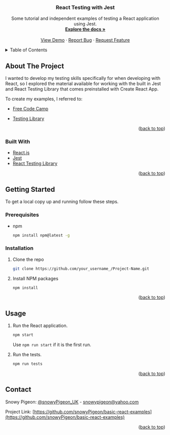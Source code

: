<div id="top"></div>
<!--
*** This README is adapted from the Best-README-Template by othneildrew.
*** @ https://github.com/othneildrew/Best-README-Template
-->


<!-- PROJECT LOGO -->
<br />
<div align="center">
  

  <h3 align="center">React Testing with Jest</h3>

  <p align="center">
    Some tutorial and independent examples of testing a React application using Jest.
    <br />
    <a href="https://github.com/snowyPigeon/basic-react-examples/tree/main"><strong>Explore the docs »</strong></a>
    <br />
    <br />
    <a href="https://github.com/snowyPigeon/basic-react-examples/tree/main/testing-with-jest">View Demo</a>
    ·
    <a href="https://github.com/snowyPigeon/basic-react-examples/tree/main/issues">Report Bug</a>
    ·
    <a href="https://github.com/snowyPigeon/basic-react-examples/tree/main/issues">Request Feature</a>
  </p>
</div>



<!-- TABLE OF CONTENTS -->
<details>
  <summary>Table of Contents</summary>
  <ol>
    <li>
      <a href="#about-the-project">About The Project</a>
      <ul>
        <li><a href="#built-with">Built With</a></li>
      </ul>
    </li>
    <li>
      <a href="#getting-started">Getting Started</a>
      <ul>
        <li><a href="#prerequisites">Prerequisites</a></li>
        <li><a href="#installation">Installation</a></li>
      </ul>
    </li>
    <li><a href="#usage">Usage</a></li>
   <!--  <li><a href="#roadmap">Roadmap</a></li>
    <li><a href="#contributing">Contributing</a></li>
    <li><a href="#license">License</a></li>
    <li><a href="#contact">Contact</a></li>
    <li><a href="#acknowledgments">Acknowledgments</a></li> -->
  </ol>
</details>



<!-- ABOUT THE PROJECT -->
## About The Project

I wanted to develop my testing skills specifically for when developing with React, so I explored the material available for working with the built in Jest and React Testing Library that comes preinstalled with Create React App.

To create my examples, I referred to:

* [Free Code Camp](https://www.freecodecamp.org/news/react-testing-library-tutorial-javascript-example-code/)

* [Testing Library](https://testing-library.com/docs/react-testing-library/cheatsheet)

<p align="right">(<a href="#top">back to top</a>)</p>



### Built With

* [React.js](https://reactjs.org/)
* [Jest](https://jestjs.io/)
* [React Testing Library](https://testing-library.com/docs/react-testing-library/intro)

<p align="right">(<a href="#top">back to top</a>)</p>



<!-- GETTING STARTED -->
## Getting Started

To get a local copy up and running follow these steps.

### Prerequisites

* npm
  ```sh
  npm install npm@latest -g
  ```

### Installation

1. Clone the repo
   ```sh
   git clone https://github.com/your_username_/Project-Name.git
   ```
2. Install NPM packages
   ```sh
   npm install
   ```

<p align="right">(<a href="#top">back to top</a>)</p>



<!-- USAGE EXAMPLES -->
## Usage

1. Run the React application.
   ```sh
   npm start
   ```
    Use ```npm run start``` if it is the first run.

2. Run the tests.
   ```sh
   npm run tests
   ```

<p align="right">(<a href="#top">back to top</a>)</p>

<!-- CONTACT -->
## Contact

Snowy Pigeon: [@snowyPigeon_UK](https://twitter.com/snowyPigeon_UK) - snowypigeon@yahoo.com

Project Link: [https://github.com/snowyPigeon/basic-react-examples](https://github.com/snowyPigeon/basic-react-examples)

<p align="right">(<a href="#top">back to top</a>)</p>




<!-- MARKDOWN LINKS & IMAGES -->
<!-- https://www.markdownguide.org/basic-syntax/#reference-style-links -->
